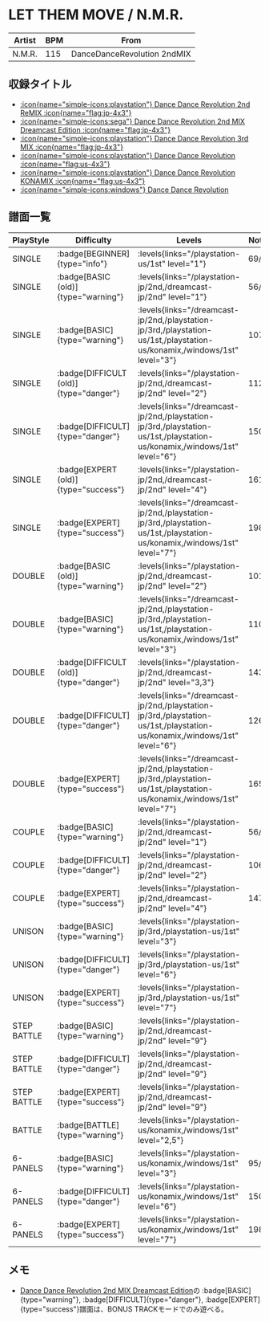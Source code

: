 # LET THEM MOVE / N.M.R.

|Artist|BPM|From|
|------|---|----|
|N.M.R.|115|DanceDanceRevolution 2ndMIX|

## 収録タイトル

- [:icon{name="simple-icons:playstation"} Dance Dance Revolution 2nd ReMIX :icon{name="flag:jp-4x3"}](/playstation-jp/2nd)
- [:icon{name="simple-icons:sega"} Dance Dance Revolution 2nd MIX Dreamcast Edition :icon{name="flag:jp-4x3"}](/dreamcast-jp/2nd)
- [:icon{name="simple-icons:playstation"} Dance Dance Revolution 3rd MIX :icon{name="flag:jp-4x3"}](/playstation-jp/3rd)
- [:icon{name="simple-icons:playstation"} Dance Dance Revolution :icon{name="flag:us-4x3"}](/playstation-us/1st)
- [:icon{name="simple-icons:playstation"} Dance Dance Revolution KONAMIX :icon{name="flag:us-4x3"}](/playstation-us/konamix)
- [:icon{name="simple-icons:windows"} Dance Dance Revolution](/windows/1st)

## 譜面一覧

|PlayStyle|Difficulty|Levels|Notes|Movie|
|---------|----------|------|-----|-----|
|SINGLE| :badge[BEGINNER]{type="info"}| :levels{links="/playstation-us/1st" level="1"}|69/0||
|SINGLE| :badge[BASIC (old)]{type="warning"}| :levels{links="/playstation-jp/2nd,/dreamcast-jp/2nd" level="1"}|56/0||
|SINGLE| :badge[BASIC]{type="warning"}| :levels{links="/dreamcast-jp/2nd,/playstation-jp/3rd,/playstation-us/1st,/playstation-us/konamix,/windows/1st" level="3"}|107/0||
|SINGLE| :badge[DIFFICULT (old)]{type="danger"}| :levels{links="/playstation-jp/2nd,/dreamcast-jp/2nd" level="2"}|112/0||
|SINGLE| :badge[DIFFICULT]{type="danger"}| :levels{links="/dreamcast-jp/2nd,/playstation-jp/3rd,/playstation-us/1st,/playstation-us/konamix,/windows/1st" level="6"}|150/0||
|SINGLE| :badge[EXPERT (old)]{type="success"}| :levels{links="/playstation-jp/2nd,/dreamcast-jp/2nd" level="4"}|161/0||
|SINGLE| :badge[EXPERT]{type="success"}| :levels{links="/dreamcast-jp/2nd,/playstation-jp/3rd,/playstation-us/1st,/playstation-us/konamix,/windows/1st" level="7"}|198/0||
|DOUBLE| :badge[BASIC (old)]{type="warning"}| :levels{links="/playstation-jp/2nd,/dreamcast-jp/2nd" level="2"}|101/0||
|DOUBLE| :badge[BASIC]{type="warning"}| :levels{links="/dreamcast-jp/2nd,/playstation-jp/3rd,/playstation-us/1st,/playstation-us/konamix,/windows/1st" level="3"}|110/0||
|DOUBLE| :badge[DIFFICULT (old)]{type="danger"}| :levels{links="/playstation-jp/2nd,/dreamcast-jp/2nd" level="3,3"}|143/0||
|DOUBLE| :badge[DIFFICULT]{type="danger"}| :levels{links="/dreamcast-jp/2nd,/playstation-jp/3rd,/playstation-us/1st,/playstation-us/konamix,/windows/1st" level="6"}|126/0||
|DOUBLE| :badge[EXPERT]{type="success"}| :levels{links="/dreamcast-jp/2nd,/playstation-jp/3rd,/playstation-us/1st,/playstation-us/konamix,/windows/1st" level="7"}|165/0||
|COUPLE| :badge[BASIC]{type="warning"}| :levels{links="/playstation-jp/2nd,/dreamcast-jp/2nd" level="1"}|56/0||
|COUPLE| :badge[DIFFICULT]{type="danger"}| :levels{links="/playstation-jp/2nd,/dreamcast-jp/2nd" level="2"}|106/0||
|COUPLE| :badge[EXPERT]{type="success"}| :levels{links="/playstation-jp/2nd,/dreamcast-jp/2nd" level="4"}|147/0||
|UNISON| :badge[BASIC]{type="warning"}| :levels{links="/playstation-jp/3rd,/playstation-us/1st" level="3"}|||
|UNISON| :badge[DIFFICULT]{type="danger"}| :levels{links="/playstation-jp/3rd,/playstation-us/1st" level="6"}|||
|UNISON| :badge[EXPERT]{type="success"}| :levels{links="/playstation-jp/3rd,/playstation-us/1st" level="7"}|||
|STEP BATTLE| :badge[BASIC]{type="warning"}| :levels{links="/playstation-jp/2nd,/dreamcast-jp/2nd" level="9"}|||
|STEP BATTLE| :badge[DIFFICULT]{type="danger"}| :levels{links="/playstation-jp/2nd,/dreamcast-jp/2nd" level="9"}|||
|STEP BATTLE| :badge[EXPERT]{type="success"}| :levels{links="/playstation-jp/2nd,/dreamcast-jp/2nd" level="9"}|||
|BATTLE| :badge[BATTLE]{type="warning"}| :levels{links="/playstation-us/konamix,/windows/1st" level="2,5"}|||
|6-PANELS| :badge[BASIC]{type="warning"}| :levels{links="/playstation-us/konamix,/windows/1st" level="3"}|95/0||
|6-PANELS| :badge[DIFFICULT]{type="danger"}| :levels{links="/playstation-us/konamix,/windows/1st" level="6"}|150/0||
|6-PANELS| :badge[EXPERT]{type="success"}| :levels{links="/playstation-us/konamix,/windows/1st" level="7"}|198/0||

## メモ

- [Dance Dance Revolution 2nd MIX Dreamcast Edition](/dreamcast-jp/2nd)の :badge[BASIC]{type="warning"}, :badge[DIFFICULT]{type="danger"}, :badge[EXPERT]{type="success"}譜面は、BONUS TRACKモードでのみ遊べる。
